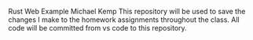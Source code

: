 Rust Web Example
Michael Kemp
This repository will be used to save the changes I make to the homework assignments throughout the class. All code will be committed from vs code to this repository.
